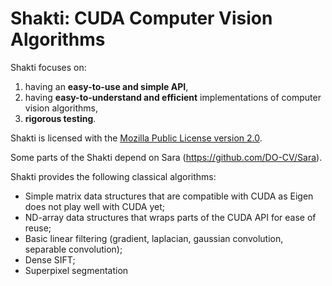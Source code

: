 Shakti: CUDA Computer Vision Algorithms
=======================================

Shakti focuses on:

1. having an **easy-to-use and simple API**,
2. having **easy-to-understand and efficient** implementations of computer vision
   algorithms,
3. **rigorous testing**.


Shakti is licensed with the [Mozilla Public License version 2.0](https://github.com/DO-CV/DO-CV/raw/master/COPYING.MPL2).


Some parts of the Shakti depend on Sara (https://github.com/DO-CV/Sara).

Shakti provides the following classical algorithms:
- Simple matrix data structures that are compatible with CUDA as Eigen does not play well with CUDA yet;
- ND-array data structures that wraps parts of the CUDA API for ease of reuse;
- Basic linear filtering (gradient, laplacian, gaussian convolution, separable convolution);
- Dense SIFT;
- Superpixel segmentation
